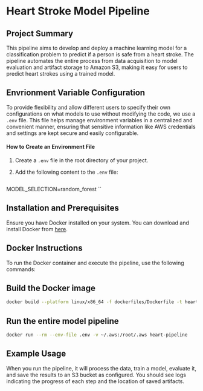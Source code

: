 # Heart Stroke Model Pipeline
## Project Summary

This pipeline aims to develop and deploy a machine learning model for a classification problem to predict if a person is safe from a heart stroke.  The pipeline automates the entire process from data acquisition to model evaluation and artifact storage to Amazon S3, making it easy for users to predict heart strokes using a trained model.

## Envrionment Variable Configuration 
To provide flexibility and allow different users to specify their own configurations on what models to use without modifying the code, we use a `.env` file. This file helps manage environment variables in a centralized and convenient manner, ensuring that sensitive information like AWS credentials and settings are kept secure and easily configurable.

#### How to Create an Environment File

1. Create a `.env` file in the root directory of your project.

2. Add the following content to the `.env` file:

   ```env
MODEL_SELECTION=random_forest
``

## Installation and Prerequisites
Ensure you have Docker installed on your system. You can download and install Docker from [here](https://www.docker.com/get-started/).

## Docker Instructions

To run the Docker container and execute the pipeline, use the following commands:

## Build the Docker image

```bash
docker build --platform linux/x86_64 -f dockerfiles/Dockerfile -t heart-pipeline .
```

## Run the entire model pipeline

```bash
docker run --rm --env-file .env -v ~/.aws:/root/.aws heart-pipeline
```

## Example Usage
When you run the pipeline, it will process the data, train a model, evaluate it, and save the results to an S3 bucket as configured. You should see logs indicating the progress of each step and the location of saved artifacts.


